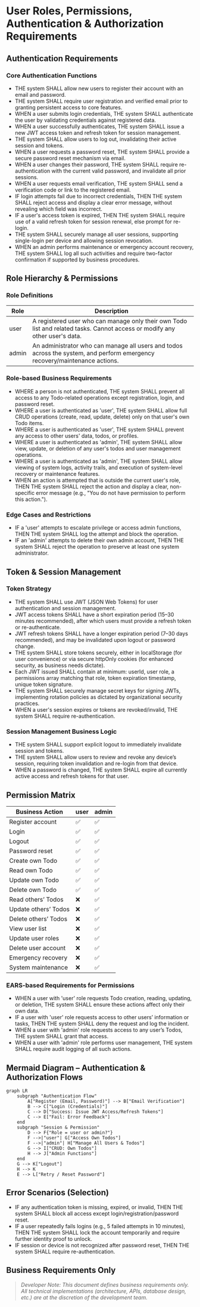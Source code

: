 # User Roles, Permissions, Authentication & Authorization Requirements

## Authentication Requirements

### Core Authentication Functions
- THE system SHALL allow new users to register their account with an email and password.
- THE system SHALL require user registration and verified email prior to granting persistent access to core features.
- WHEN a user submits login credentials, THE system SHALL authenticate the user by validating credentials against registered data.
- WHEN a user successfully authenticates, THE system SHALL issue a new JWT access token and refresh token for session management.
- THE system SHALL allow users to log out, invalidating their active session and tokens.
- WHEN a user requests a password reset, THE system SHALL provide a secure password reset mechanism via email.
- WHEN a user changes their password, THE system SHALL require re-authentication with the current valid password, and invalidate all prior sessions.
- WHEN a user requests email verification, THE system SHALL send a verification code or link to the registered email.
- IF login attempts fail due to incorrect credentials, THEN THE system SHALL reject access and display a clear error message, without revealing which field was incorrect.
- IF a user's access token is expired, THEN THE system SHALL require use of a valid refresh token for session renewal, else prompt for re-login.
- THE system SHALL securely manage all user sessions, supporting single-login per device and allowing session revocation.
- WHEN an admin performs maintenance or emergency account recovery, THE system SHALL log all such activities and require two-factor confirmation if supported by business procedures.

## Role Hierarchy & Permissions

### Role Definitions
| Role  | Description |
|-------|-------------|
| user  | A registered user who can manage only their own Todo list and related tasks. Cannot access or modify any other user's data. |
| admin | An administrator who can manage all users and todos across the system, and perform emergency recovery/maintenance actions. |

### Role-based Business Requirements
- WHERE a person is not authenticated, THE system SHALL prevent all access to any Todo-related operations except registration, login, and password reset.
- WHERE a user is authenticated as 'user', THE system SHALL allow full CRUD operations (create, read, update, delete) only on that user's own Todo items.
- WHERE a user is authenticated as 'user', THE system SHALL prevent any access to other users' data, todos, or profiles.
- WHERE a user is authenticated as 'admin', THE system SHALL allow view, update, or deletion of any user's todos and user management operations.
- WHERE a user is authenticated as 'admin', THE system SHALL allow viewing of system logs, activity trails, and execution of system-level recovery or maintenance features.
- WHEN an action is attempted that is outside the current user's role, THEN THE system SHALL reject the action and display a clear, non-specific error message (e.g., "You do not have permission to perform this action.").

### Edge Cases and Restrictions
- IF a 'user' attempts to escalate privilege or access admin functions, THEN THE system SHALL log the attempt and block the operation.
- IF an 'admin' attempts to delete their own admin account, THEN THE system SHALL reject the operation to preserve at least one system administrator.

## Token & Session Management

### Token Strategy
- THE system SHALL use JWT (JSON Web Tokens) for user authentication and session management.
- JWT access tokens SHALL have a short expiration period (15–30 minutes recommended), after which users must provide a refresh token or re-authenticate.
- JWT refresh tokens SHALL have a longer expiration period (7–30 days recommended), and may be invalidated upon logout or password change.
- THE system SHALL store tokens securely, either in localStorage (for user convenience) or via secure httpOnly cookies (for enhanced security, as business needs dictate).
- Each JWT issued SHALL contain at minimum: userId, user role, a permissions array matching that role, token expiration timestamp, unique token signature.
- THE system SHALL securely manage secret keys for signing JWTs, implementing rotation policies as dictated by organizational security practices.
- WHEN a user's session expires or tokens are revoked/invalid, THE system SHALL require re-authentication.

### Session Management Business Logic
- THE system SHALL support explicit logout to immediately invalidate session and tokens.
- THE system SHALL allow users to review and revoke any device’s session, requiring token invalidation and re-login from that device.
- WHEN a password is changed, THE system SHALL expire all currently active access and refresh tokens for that user.

## Permission Matrix

| Business Action          | user | admin |
|-------------------------|------|-------|
| Register account        | ✅   | ✅    |
| Login                   | ✅   | ✅    |
| Logout                  | ✅   | ✅    |
| Password reset          | ✅   | ✅    |
| Create own Todo         | ✅   | ✅    |
| Read own Todo           | ✅   | ✅    |
| Update own Todo         | ✅   | ✅    |
| Delete own Todo         | ✅   | ✅    |
| Read others’ Todos      | ❌   | ✅    |
| Update others’ Todos    | ❌   | ✅    |
| Delete others’ Todos    | ❌   | ✅    |
| View user list          | ❌   | ✅    |
| Update user roles       | ❌   | ✅    |
| Delete user account     | ❌   | ✅    |
| Emergency recovery      | ❌   | ✅    |
| System maintenance      | ❌   | ✅    |

### EARS-based Requirements for Permissions
- WHEN a user with 'user' role requests Todo creation, reading, updating, or deletion, THE system SHALL ensure these actions affect only their own data.
- IF a user with 'user' role requests access to other users’ information or tasks, THEN THE system SHALL deny the request and log the incident.
- WHEN a user with 'admin' role requests access to any user’s Todos, THE system SHALL grant that access.
- WHEN a user with 'admin' role performs user management, THE system SHALL require audit logging of all such actions.

## Mermaid Diagram – Authentication & Authorization Flows

```mermaid
graph LR
    subgraph "Authentication Flow"
        A["Register (Email, Password)"] --> B["Email Verification"]
        B --> C["Login (Credentials)"]
        C --> D["Success: Issue JWT Access/Refresh Tokens"]
        C --> E["Fail: Error Feedback"]
    end
    subgraph "Session & Permission"
        D --> F{"Role = user or admin?"}
        F -->|"user"| G["Access Own Todos"]
        F -->|"admin"| H["Manage All Users & Todos"]
        G --> I["CRUD: Own Todos"]
        H --> J["Admin Functions"]
    end
    G --> K["Logout"]
    H --> K
    E --> L["Retry / Reset Password"]
```

## Error Scenarios (Selection)
- IF any authentication token is missing, expired, or invalid, THEN THE system SHALL block all access except login/registration/password reset.
- IF a user repeatedly fails logins (e.g., 5 failed attempts in 10 minutes), THEN THE system SHALL lock the account temporarily and require further identity proof to unlock.
- IF session or device is not recognized after password reset, THEN THE system SHALL require re-authentication.

## Business Requirements Only

> *Developer Note: This document defines business requirements only. All technical implementations (architecture, APIs, database design, etc.) are at the discretion of the development team.*
